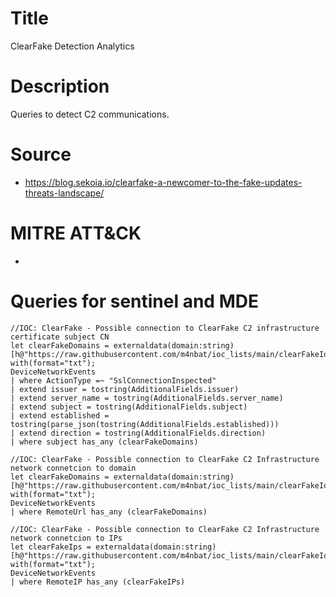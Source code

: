 # Title
ClearFake Detection Analytics

# Description
Queries to detect  C2 communications.

# Source
- https://blog.sekoia.io/clearfake-a-newcomer-to-the-fake-updates-threats-landscape/

# MITRE ATT&CK
-

# Queries for sentinel and MDE

```
//IOC: ClearFake - Possible connection to ClearFake C2 infrastructure certificate subject CN
let clearFakeDomains = externaldata(domain:string)[h@"https://raw.githubusercontent.com/m4nbat/ioc_lists/main/clearFakeIocs.txt"]
with(format="txt");
DeviceNetworkEvents
| where ActionType =~ "SslConnectionInspected"
| extend issuer = tostring(AdditionalFields.issuer)
| extend server_name = tostring(AdditionalFields.server_name)
| extend subject = tostring(AdditionalFields.subject)
| extend established = tostring(parse_json(tostring(AdditionalFields.established)))
| extend direction = tostring(AdditionalFields.direction)
| where subject has_any (clearFakeDomains)
```

```
//IOC: ClearFake - Possible connection to ClearFake C2 Infrastructure network connetcion to domain
let clearFakeDomains = externaldata(domain:string)[h@"https://raw.githubusercontent.com/m4nbat/ioc_lists/main/clearFakeIocs.txt"]
with(format="txt");
DeviceNetworkEvents
| where RemoteUrl has_any (clearFakeDomains)
```

```
//IOC: ClearFake - Possible connection to ClearFake C2 Infrastructure network connetcion to IPs
let clearFakeIps = externaldata(domain:string)[h@"https://raw.githubusercontent.com/m4nbat/ioc_lists/main/clearFakeIocs.txt"]
with(format="txt");
DeviceNetworkEvents
| where RemoteIP has_any (clearFakeIPs)
```
